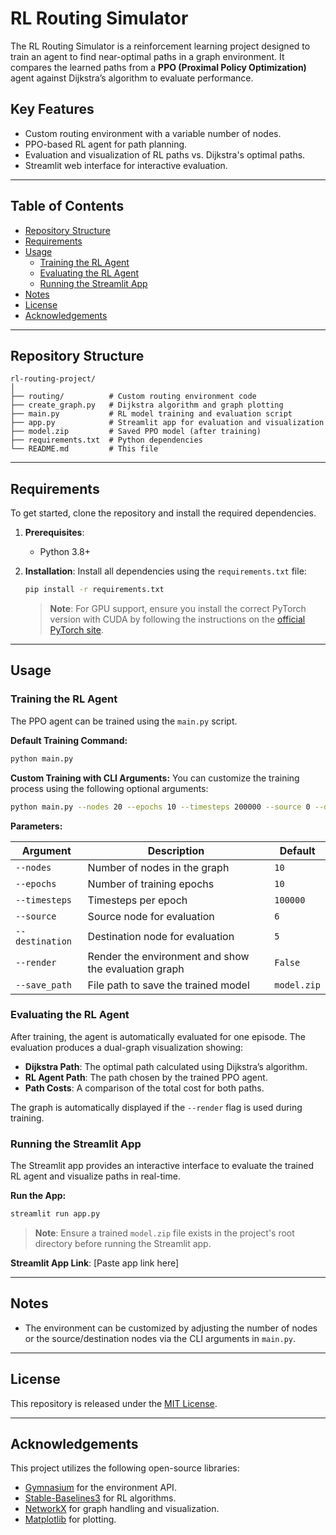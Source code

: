 # RL Routing Simulator

The RL Routing Simulator is a reinforcement learning project designed to train an agent to find near-optimal paths in a graph environment. It compares the learned paths from a **PPO (Proximal Policy Optimization)** agent against Dijkstra’s algorithm to evaluate performance.

## Key Features

  - Custom routing environment with a variable number of nodes.
  - PPO-based RL agent for path planning.
  - Evaluation and visualization of RL paths vs. Dijkstra's optimal paths.
  - Streamlit web interface for interactive evaluation.

-----

## Table of Contents

  - [Repository Structure](#repository-structure)
  - [Requirements](#requirements)
  - [Usage](#usage)
      - [Training the RL Agent](#training-the-rl-agent)
      - [Evaluating the RL Agent](#evaluating-the-rl-agent)
      - [Running the Streamlit App](#running-the-streamlit-app)
  - [Notes](#notes)
  - [License](#license)
  - [Acknowledgements](#acknowledgements)

-----

## Repository Structure

```
rl-routing-project/
│
├── routing/          # Custom routing environment code
├── create_graph.py   # Dijkstra algorithm and graph plotting
├── main.py           # RL model training and evaluation script
├── app.py            # Streamlit app for evaluation and visualization
├── model.zip         # Saved PPO model (after training)
├── requirements.txt  # Python dependencies
└── README.md         # This file
```

-----

## Requirements

To get started, clone the repository and install the required dependencies.

1.  **Prerequisites**:

      * Python 3.8+

2.  **Installation**:
    Install all dependencies using the `requirements.txt` file:

    ```bash
    pip install -r requirements.txt
    ```

    > **Note**: For GPU support, ensure you install the correct PyTorch version with CUDA by following the instructions on the [official PyTorch site](https://pytorch.org/get-started/locally/).

-----

## Usage

### Training the RL Agent

The PPO agent can be trained using the `main.py` script.

**Default Training Command:**

```bash
python main.py
```

**Custom Training with CLI Arguments:**
You can customize the training process using the following optional arguments:

```bash
python main.py --nodes 20 --epochs 10 --timesteps 200000 --source 0 --destination 5 --render --save_path model.zip
```

**Parameters:**

| Argument        | Description                                       | Default     |
|-----------------|---------------------------------------------------|-------------|
| `--nodes`       | Number of nodes in the graph                      | `10`        |
| `--epochs`      | Number of training epochs                         | `10`        |
| `--timesteps`   | Timesteps per epoch                               | `100000`    |
| `--source`      | Source node for evaluation                        | `6`         |
| `--destination` | Destination node for evaluation                   | `5`         |
| `--render`      | Render the environment and show the evaluation graph | `False`     |
| `--save_path`   | File path to save the trained model               | `model.zip` |

### Evaluating the RL Agent

After training, the agent is automatically evaluated for one episode. The evaluation produces a dual-graph visualization showing:

  - **Dijkstra Path**: The optimal path calculated using Dijkstra’s algorithm.
  - **RL Agent Path**: The path chosen by the trained PPO agent.
  - **Path Costs**: A comparison of the total cost for both paths.

The graph is automatically displayed if the `--render` flag is used during training.

### Running the Streamlit App

The Streamlit app provides an interactive interface to evaluate the trained RL agent and visualize paths in real-time.

**Run the App:**

```bash
streamlit run app.py
```

> **Note**: Ensure a trained `model.zip` file exists in the project's root directory before running the Streamlit app.

**Streamlit App Link**: [Paste app link here]

-----

## Notes

  - The environment can be customized by adjusting the number of nodes or the source/destination nodes via the CLI arguments in `main.py`.

-----

## License

This repository is released under the [MIT License](https://opensource.org/licenses/MIT).

-----

## Acknowledgements

This project utilizes the following open-source libraries:

- [Gymnasium](https://gymnasium.farama.org/) for the environment API.
- [Stable-Baselines3](https://github.com/DLR-RM/stable-baselines3) for RL algorithms.
- [NetworkX](https://networkx.org/) for graph handling and visualization.
- [Matplotlib](https://matplotlib.org/) for plotting.